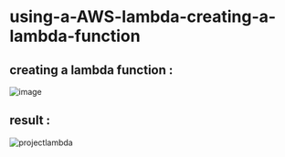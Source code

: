# using-a-AWS-lambda-creating-a-lambda-function
 ## creating a lambda function :
 ![image](https://github.com/CodeToMillionsVaishnavi/using-a-AWS-lambda-creating-a-lambda-function-/assets/151943307/96dc2802-9365-4675-a695-430f6800ebdc)

## result :
![projectlambda](https://github.com/CodeToMillionsVaishnavi/using-a-AWS-lambda-creating-a-lambda-function-/assets/151943307/98961615-d350-42a7-8b92-0ca3694c3df1)
